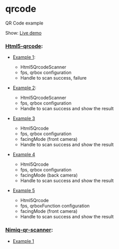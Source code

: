 # qrcode
QR Code example

Show: [Live demo](https://me.ngockhuong.com/qrcode)

### [Html5-qrcode](https://github.com/mebjas/html5-qrcode):

- [Example 1](/html5-qrcode/example1.html):
    - Html5QrcodeScanner
    - fps, qrbox configuration
    - Handle to scan success, failure

- [Example 2](/html5-qrcode/example2.html):
    - Html5QrcodeScanner
    - fps, qrbox configuration
    - Handle to scan success and show the result

- [Example 3](/html5-qrcode/example3.html)
    - Html5Qrcode
    - fps, qrbox configuration
    - facingMode (front camera)
    - Handle to scan success and show the result

- [Example 4](/html5-qrcode/example4.html)
    - Html5Qrcode
    - fps, qrbox configuration
    - facingMode (back camera)
    - Handle to scan success and show the result

- [Example 5](/html5-qrcode/example5.html)
    - Html5Qrcode
    - fps, qrboxFunction configuration
    - facingMode (front camera)
    - Handle to scan success and show the result

### [Nimiq-qr-scanner](https://github.com/nimiq/qr-scanner):

- [Example 1](/html5-qrcode/example1.html)